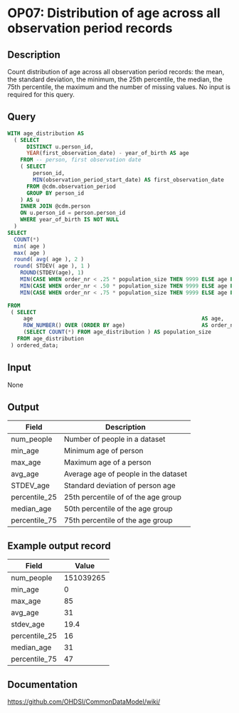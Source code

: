 <!---
Group:observation period
Name:OP07 Distribution of age across all observation period records
Author:Patrick Ryan
CDM Version: 5.3
-->

# OP07: Distribution of age across all observation period records

## Description
Count distribution of age across all observation period records:  the mean, the standard deviation, the minimum, the 25th percentile, the median, the 75th percentile, the maximum and the number of missing values. No input is required for this query.

## Query
```sql
WITH age_distribution AS 
  ( SELECT 
      DISTINCT u.person_id, 
      YEAR(first_observation_date) - year_of_birth AS age
    FROM -- person, first observation date
    ( SELECT 
        person_id,
        MIN(observation_period_start_date) AS first_observation_date
      FROM @cdm.observation_period
      GROUP BY person_id
    ) AS u
    INNER JOIN @cdm.person 
    ON u.person_id = person.person_id
    WHERE year_of_birth IS NOT NULL
  ) 
SELECT 
  COUNT(*)                                                                      AS num_people,
  min( age )                                                                    AS min_age,
  max( age )                                                                    AS max_age,
  round( avg( age ), 2 )                                                        AS avg_age,
  round( STDEV( age ), 1 )                                                      AS stdev_age,
    ROUND(STDEV(age), 1)                                                        AS STDEV_value,
    MIN(CASE WHEN order_nr < .25 * population_size THEN 9999 ELSE age END)      AS percentile_25,
    MIN(CASE WHEN order_nr < .50 * population_size THEN 9999 ELSE age END)      AS median_age,
    MIN(CASE WHEN order_nr < .75 * population_size THEN 9999 ELSE age END)      AS percentile_75

FROM 
 ( SELECT 
     age                                                     AS age,
     ROW_NUMBER() OVER (ORDER BY age)                        AS order_nr,
     (SELECT COUNT(*) FROM age_distribution ) AS population_size
   FROM age_distribution
 ) ordered_data;
```

## Input

None

## Output

| Field |  Description |
| --- | --- |
| num_people | Number of people in a dataset |
| min_age | Minimum age of person |
| max_age | Maximum age of a person |
| avg_age | Average age of people in the dataset |
| STDEV_age | Standard deviation of person age |
|  percentile_25 |  25th percentile of of the age group |
|  median_age |  50th percentile of the age group |
|  percentile_75 |  75th percentile of the age group |

## Example output record

| Field |  Value |
| --- | --- |
| num_people | 151039265 |
| min_age |  0 |
| max_age |  85 |
| avg_age |  31 |
| stdev_age |  19.4 |
| percentile_25 |  16 |
| median_age |  31 |
| percentile_75 |  47 |

## Documentation
https://github.com/OHDSI/CommonDataModel/wiki/
